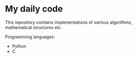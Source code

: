 # My daily code

This repository contains implementations of various algorithms, mathematical structures etc.

Programming languages:
- Python
- C

